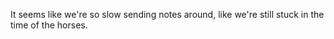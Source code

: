 
It seems like we're so slow sending notes around, like we're still stuck in the time of the horses.
